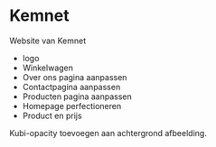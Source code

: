 # Kemnet
Website van Kemnet

- logo
- Winkelwagen
- Over ons pagina aanpassen
- Contactpagina aanpassen
- Producten pagina aanpassen
- Homepage perfectioneren
- Product en prijs

Kubi-opacity toevoegen aan achtergrond afbeelding.
